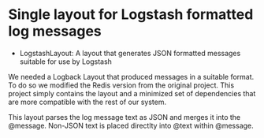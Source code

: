 # Single layout for Logstash formatted log messages
  * LogstashLayout: A layout that generates JSON formatted messages suitable for use by Logstash

We needed a Logback Layout that produced messages in a suitable format. To do so we modified the Redis version from the original project.
This project simply contains the layout and a minimized set of dependencies that are more compatible with the rest of our system. 

This layout parses the log message text as JSON and merges it into the @message. 
Non-JSON text is placed directlty into @text within @message.
